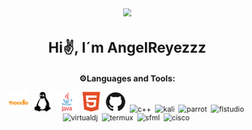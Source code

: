 <div id="header" align="center">
  <img src="https://media.giphy.com/media/lrrBalkpfCcbVqaQPU/giphy.gif" width="400"/>
    <h1 align="center">Hi✌, I´m AngelReyezzz</h1>
  <div aling="left">
       <h3>⚙️Languages and Tools:</h3>
          <div>
             <img src="https://github.com/devicons/devicon/blob/master/icons/moodle/moodle-plain-wordmark.svg" 
          title="moodle" alt="moodle"
          width="40" heigth="40"/>&nbsp;
             <img src="https://github.com/devicons/devicon/blob/master/icons/linux/linux-plain.svg"
           title="linux" alt="linux"
           width="40" heigth="40"/>&nbsp;
             <img src="https://github.com/devicons/devicon/blob/master/icons/java/java-original-wordmark.svg" 
           title="java" alt="java"
           width="40" heigth="40"/>&nbsp;
             <img src="https://github.com/devicons/devicon/blob/master/icons/html5/html5-plain.svg" 
           title="html5" alt="html5"
           width="40" heigth="40"/>&nbsp;
             <img src="https://github.com/devicons/devicon/blob/master/icons/github/github-original.svg" 
           title="github" alt="github"
           width="40" heigth="40"/>&nbsp; 
            <img src="https://upload.wikimedia.org/wikipedia/commons/1/18/ISO_C%2B%2B_Logo.svg" 
           title="c++" alt="c++ "
           width="40" heigth="40"/>&nbsp;            
            <img src="https://upload.wikimedia.org/wikipedia/commons/2/2b/Kali-dragon-icon.svg" 
           title="kali" alt="kali"
           width="40" heigth="40"/>&nbsp;
              <img src="https://upload.wikimedia.org/wikipedia/commons/4/45/Parrot_Logo.png" 
           title="parrot" alt="parrot"
           width="40" heigth="40"/>&nbsp;
             <img src="https://user-images.githubusercontent.com/113303967/215284773-0534e1ae-81ae-4b75-910f-b2c52a23435a.png" 
           title="flstudio" alt="flstudio"
           width="40" heigth="40"/>&nbsp;
             <img src="https://user-images.githubusercontent.com/113303967/215284881-6661c58b-8efe-4f2d-8ca5-8c4d3502dd68.png" 
           title="virtualdj" alt="virtualdj"
           width="40" heigth="40"/>&nbsp;
            <img src="https://user-images.githubusercontent.com/113303967/215284991-d4e3e8f7-f636-4777-9e23-cff0da91caf8.png" 
           title="termux" alt="termux"
           width="40" heigth="40"/>&nbsp;
             <img src="https://user-images.githubusercontent.com/113303967/215285181-5b622bb7-c612-4621-b4ad-acff909ed19f.png" 
           title="sfml" alt="sfml"
           width="40" heigth="40"/>&nbsp;
             <img src="https://user-images.githubusercontent.com/113303967/215285271-2ae4657e-4c66-4c2b-9070-f3aad549da02.png" 
           title="cisco" alt="cisco "
           width="40" heigth="40"/>&nbsp;
          <div>
          </div>
  
  
 
      
      
           

